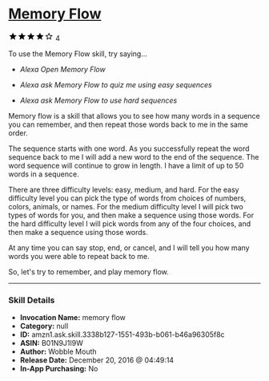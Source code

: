 # [Memory Flow](http://alexa.amazon.com/#skills/amzn1.ask.skill.3338b127-1551-493b-b061-b46a96305f8c)
![4 stars](../../images/ic_star_black_18dp_1x.png)![4 stars](../../images/ic_star_black_18dp_1x.png)![4 stars](../../images/ic_star_black_18dp_1x.png)![4 stars](../../images/ic_star_black_18dp_1x.png)![4 stars](../../images/ic_star_border_black_18dp_1x.png) 4

To use the Memory Flow skill, try saying...

* *Alexa Open Memory Flow*

* *Alexa ask Memory Flow to quiz me using easy sequences*

* *Alexa ask Memory Flow to use hard sequences*

Memory flow is a skill that allows you to see how many words in a sequence you can remember, and then repeat those words back to me in the same order.
  
  The sequence starts with one word. As you successfully repeat the word sequence back to me I will add a new word to the end of the sequence. The word sequence will continue to grow in length.  I have a limit of up to 50 words in a sequence. 

There are three difficulty levels: easy, medium, and hard.  For the easy difficulty level you can pick the type of words from choices of numbers, colors, animals, or names. For the medium difficulty level I will pick two types of words for you, and then make a sequence using those words. For the hard difficulty level I will pick words from any of the four choices, and then make a sequence using those words. 

At any time you can say stop, end, or cancel, and I will tell you how many words you were able to repeat back to me. 

So, let's try to remember, and play memory flow.

***

### Skill Details

* **Invocation Name:** memory flow
* **Category:** null
* **ID:** amzn1.ask.skill.3338b127-1551-493b-b061-b46a96305f8c
* **ASIN:** B01N9J1I9W
* **Author:** Wobble Mouth
* **Release Date:** December 20, 2016 @ 04:49:14
* **In-App Purchasing:** No
